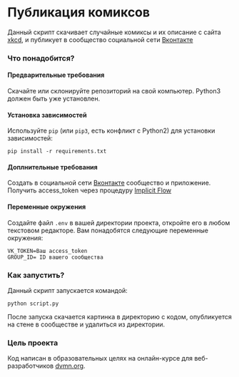 # Публикация комиксов
Данный скрипт скачивает случайные комиксы и их описание с сайта [xkcd](https://xkcd.com), и публикует в сообщество социальной сети [Вконтакте](https://vk.com)
### Что понадобится?
#### Предварительные требования
Скачайте или склонируйте репозиторий на свой компьютер.
Python3 должен быть уже установлен. 
#### Установка зависимостей
Используйте `pip` (или `pip3`, есть конфликт с Python2) для установки зависимостей:
```
pip install -r requirements.txt
```
#### Доплнительные требования
Создать в социальной сети [Вконтакте](https://vk.com) сообщество и приложение. Получить access_token через процедуру [Implicit Flow](https://dev.vk.com/ru/api/access-token/implicit-flow-user?ref=old_portal)
#### Переменные окружения
Создайте файл ```.env``` в вашей директории проекта, откройте его в любом текстовом редакторе. Вам понадобятся следующие переменные окружения:
```
VK_TOKEN=Ваш access_token
GROUP_ID= ID вашего сообщества
```
### Как запустить?
Данный скрипт запускается командой:
```bush
python script.py
```
После запуска скачается картинка в директорию с кодом, опубликуется на стене в сообществе и удалиться из директории.
### Цель проекта
Код написан в образовательных целях на онлайн-курсе для веб-разработчиков [dvmn.org](https://dvmn.org/).